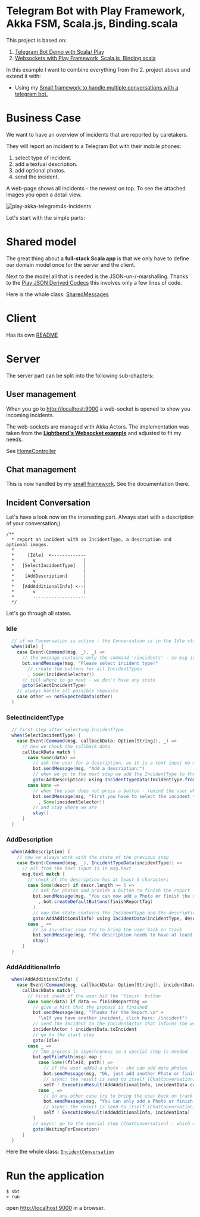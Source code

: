 # Telegram Bot with Play Framework, Akka FSM, Scala.js, Binding.scala

This project is based on:
1. [Telegram Bot Demo with Scala/ Play](https://github.com/pme123/play-scala-telegrambot4s)
2. [Websockets with Play Framework, Scala.js, Binding.scala](https://github.com/pme123/play-wsocket-scalajs)

In this example I want to combine everything from the 2. project above and extend it with:

* Using my [Small framework to handle multiple conversations with a telegram bot.](https://github.com/pme123/play-akka-telegrambot4s)

# Business Case
We want to have an overview of incidents that are reported by caretakers.
 
They will report an incident to a Telegram Bot with their mobile phones: 
1. select type of incident.
2. add a textual description.
3. add optional photos.
4. send the incident.

A web-page shows all incidents - the newest on top. To see the attached images you open a detail view.

![play-akka-telegram4s-incidents](https://user-images.githubusercontent.com/3437927/32769750-6d5ab8aa-c91d-11e7-867c-05a8d1227317.gif)

Let's start with the simple parts:

# Shared model
The great thing about a **full-stack Scala app** is that we only have to define our domain model once for the server and the client.

Next to the model all that is needed is the JSON-un-/-marshalling. Thanks to the [Play JSON Derived Codecs](https://github.com/julienrf/play-json-derived-codecs) this involves only a few lines of code.

Here is the whole class: [SharedMessages](https://github.com/pme123/play-akka-telegrambot4s-incidents/blob/simple-example/shared/src/main/scala/shared/SharedMessages.scala)

# Client
Has its own [README](client/README.md)

# Server
The server part can be split into the following sub-chapters:

## User management
When you go to [http://localhost:9000](http://localhost:9000) a web-socket is opened to show you incoming incidents.

The web-sockets are managed with Akka Actors. The implementation was taken from 
the **[Lightbend's Websocket example](https://github.com/playframework/play-scala-websocket-example)** 
and adjusted to fit my needs.

See [HomeController](https://github.com/pme123/play-akka-telegrambot4s-incidents/blob/simple-example/server/app/controllers/HomeController.scala)

## Chat management
This is now handled by my [small framework](https://github.com/pme123/play-akka-telegrambot4s). 
See the documentation there.

## Incident Conversation
Let's have a look now on the interesting part.
Always start with a description of your conversation;)
```
/**
  * report an incident with an IncidentType, a description and optional images.
  *
  *     [Idle]  <-------------
  *       v                  |
  *   [SelectIncidentType]   |
  *       v                  |
  *    [AddDescription]      |
  *       v                  |
  *   [AddAdditionalInfo] <--|
  *       v                  |
  *       --------------------
  */
```

Let's go through all states.
### Idle

```scala
  // if no Conversation is active - the Conversation is in the Idle state
  when(Idle) {
    case Event(Command(msg, _), _) =>
      // the message contains only the command '/incidents' - so msg is only needed for the response.
      bot.sendMessage(msg, "Please select incident type!"
        // create the buttons for all IncidentTypes
        , Some(incidentSelector))
      // tell where to go next - we don't have any state
      goto(SelectIncidentType)
    // always handle all possible requests
    case other => notExpectedData(other)
  }
```
  
### SelectIncidentType

```scala
  // first step after selecting IncidentType.
  when(SelectIncidentType) {
    case Event(Command(msg, callbackData: Option[String]), _) =>
      // now we check the callback data
      callbackData match {
        case Some(data) =>
          // ask the user for a description, as it is a text input no markup is needed. 
          bot.sendMessage(msg, "Add a description:")
          // when we go to the next step we add the IncidentType to the FSM.
          goto(AddDescription) using IncidentTypeData(IncidentType.from(data))
        case None =>
          // when the user does not press a button - remind the user what we need
          bot.sendMessage(msg, "First you have to select the incident type!"
            , Some(incidentSelector))
          // and stay where we are
          stay()
      }
  }
```

### AddDescription
```scala
  when(AddDescription) {
    // now we always work with the state of the previous step
    case Event(Command(msg, _), IncidentTypeData(incidentType)) =>
      // all from the text input is in msg.text
      msg.text match {
        // check if the description has at least 5 characters
        case Some(descr) if descr.length >= 5 =>
          // ask for photos and provide a button to finish the report
          bot.sendMessage(msg, "You can now add a Photo or finish the report!"
            , bot.createDefaultButtons(finishReportTag)
          )
          // now the state contains the IncidentType and the description
          goto(AddAdditionalInfo) using IncidentData(incidentType, descr)
        case _ =>
          // in any other case try to bring the user back on track
          bot.sendMessage(msg, "The description needs to have at least 5 characters!")
          stay()
      }
  }
```

### AddAdditionalInfo
```scala
  when(AddAdditionalInfo) {
    case Event(Command(msg, callbackData: Option[String]), incidentData: IncidentData) =>
      callbackData match {
        // first check if the user hit the 'finish' button
        case Some(data) if data == finishReportTag =>
          // give a hint that the process is finished
          bot.sendMessage(msg, "Thanks for the Report.\n" +
            "\nIf you have another incident, click here: /incident")
          // send the Incident to the IncidentActor that informs the web-clients
          incidentActor ! incidentData.toIncident
          // go to the start step
          goto(Idle)
        case _ =>
          // the process is asynchronous so a special step is needed
          bot.getFilePath(msg).map {
            case Some((fileId, path)) =>
              // if the user added a photo - she can add more photos
              bot.sendMessage(msg, "Ok, just add another Photo or finish the Report.", bot.createDefaultButtons(finishReportTag))
              // async: the result is send to itself (ChatConversation) - the uploaded photo is added to the state.
              self ! ExecutionResult(AddAdditionalInfo, incidentData.copy(assets = Asset(fileId, path) :: incidentData.assets))
            case _ =>
              // in any other case try to bring the user back on track
              bot.sendMessage(msg, "You can only add a Photo or finish the Report.", bot.createDefaultButtons(finishReportTag))
              // async: the result is send to itself (ChatConversation) - no state change.
              self ! ExecutionResult(AddAdditionalInfo, incidentData)
          }
          // async: go to the special step (ChatConversation) - which waits until it gets the ExecutionResult
          goto(WaitingForExecution)
      }
  }
```
Here the whole class: [`IncidentConversation`](https://github.com/pme123/play-akka-telegrambot4s-incidents/blob/simple-example/server/app/bots/IncidentConversation.scala)

# Run the application
```shell
$ sbt
> run
```
open [http://localhost:9000](http://localhost:9000) in a browser.

